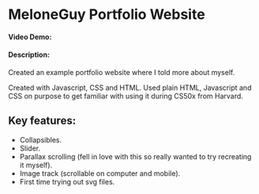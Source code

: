 # MeloneGuy Portfolio Website
#### Video Demo:  <URL HERE>
#### Description:
Created an example portfolio website where I told more about myself.

Created with Javascript, CSS and HTML.
Used plain HTML, Javascript and CSS on purpose to get familiar with using it during CS50x from Harvard.

## Key features:
- Collapsibles.
- Slider.
- Parallax scrolling (fell in love with this so really wanted to try recreating it myself).
- Image track (scrollable on computer and mobile).
- First time trying out svg files.
